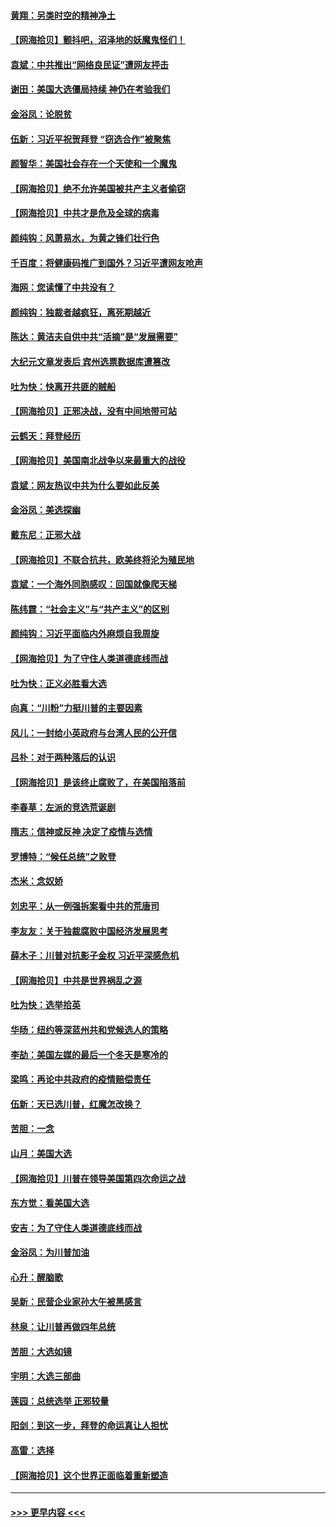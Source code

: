 #### [黄翔：另类时空的精神净土](../pages/nsc993/n12578638.md?t=11272051) 
#### [【网海拾贝】颤抖吧，沼泽地的妖魔鬼怪们！](../pages/nsc993/n12578552.md?t=11272051) 
#### [袁斌：中共推出“网络良民证”遭网友抨击](../pages/nsc993/n12578511.md?t=11272051) 
#### [谢田：美国大选僵局持续 神仍在考验我们](../pages/nsc993/n12577432.md?t=11272051) 
#### [金浴凤：论脱贫](../pages/nsc993/n12576386.md?t=11272051) 
#### [伍新：习近平祝贺拜登 “窃选合作”被聚焦](../pages/nsc993/n12576358.md?t=11272051) 
#### [颜智华：美国社会存在一个天使和一个魔鬼](../pages/nsc993/n12574299.md?t=11272051) 
#### [【网海拾贝】绝不允许美国被共产主义者偷窃](../pages/nsc993/n12573396.md?t=11272051) 
#### [【网海拾贝】中共才是危及全球的病毒](../pages/nsc993/n12571204.md?t=11272051) 
#### [颜纯钩：风萧易水，为黄之锋们壮行色](../pages/nsc993/n12571487.md?t=11272051) 
#### [千百度：将健康码推广到国外？习近平遭网友呛声](../pages/nsc993/n12570808.md?t=11272051) 
#### [海网：您读懂了中共没有？](../pages/nsc993/n12570487.md?t=11272051) 
#### [颜纯钩：独裁者越疯狂，离死期越近](../pages/nsc993/n12569055.md?t=11272051) 
#### [陈达：黄洁夫自供中共“活摘”是“发展需要”](../pages/nsc993/n12568541.md?t=11272051) 
#### [大纪元文章发表后 宾州选票数据库遭篡改](../pages/nsc993/n12568105.md?t=11272051) 
#### [吐为快：快离开共匪的贼船](../pages/nsc993/n12568462.md?t=11272051) 
#### [【网海拾贝】正邪决战，没有中间地带可站](../pages/nsc993/n12568439.md?t=11272051) 
#### [云鹤天：拜登经历](../pages/nsc993/n12567294.md?t=11272051) 
#### [【网海拾贝】美国南北战争以来最重大的战役](../pages/nsc993/n12567247.md?t=11272051) 
#### [袁斌：网友热议中共为什么要如此反美](../pages/nsc993/n12567162.md?t=11272051) 
#### [金浴凤：美选探幽](../pages/nsc993/n12567147.md?t=11272051) 
#### [戴东尼：正邪大战](../pages/nsc993/n12567033.md?t=11272051) 
#### [【网海拾贝】不联合抗共，欧美终将沦为殖民地](../pages/nsc993/n12565068.md?t=11272051) 
#### [袁斌：一个海外同胞感叹：回国就像爬天梯](../pages/nsc993/n12564986.md?t=11272051) 
#### [陈纬霆：“社会主义”与“共产主义”的区别](../pages/nsc993/n12562417.md?t=11272051) 
#### [颜纯钩：习近平面临内外麻烦自我周旋](../pages/nsc993/n12563356.md?t=11272051) 
#### [【网海拾贝】为了守住人类道德底线而战](../pages/nsc993/n12562542.md?t=11272051) 
#### [吐为快：正义必胜看大选](../pages/nsc993/n12561967.md?t=11272051) 
#### [向真：“川粉”力挺川普的主要因素](../pages/nsc993/n12560774.md?t=11272051) 
#### [风儿：一封给小英政府与台湾人民的公开信](../pages/nsc993/n12560581.md?t=11272051) 
#### [吕朴：对于两种落后的认识](../pages/nsc993/n12560492.md?t=11272051) 
#### [【网海拾贝】是该终止腐败了，在美国陷落前](../pages/nsc993/n12559936.md?t=11272051) 
#### [李春草：左派的竞选荒诞剧](../pages/nsc993/n12558380.md?t=11272051) 
#### [隋志：信神或反神 决定了疫情与选情](../pages/nsc993/n12558255.md?t=11272051) 
#### [罗博特：“候任总统”之败登](../pages/nsc993/n12558189.md?t=11272051) 
#### [杰米：念奴娇](../pages/nsc993/n12558174.md?t=11272051) 
#### [刘忠平：从一例强拆案看中共的荒唐司](../pages/nsc993/n12558036.md?t=11272051) 
#### [李友友：关于独裁腐败中国经济发展思考](../pages/nsc993/n12558004.md?t=11272051) 
#### [薛木子：川普对抗影子金权 习近平深感危机](../pages/nsc993/n12557342.md?t=11272051) 
#### [【网海拾贝】中共是世界祸乱之源](../pages/nsc993/n12555353.md?t=11272051) 
#### [吐为快：选举拾英](../pages/nsc993/n12555041.md?t=11272051) 
#### [华旸：纽约等深蓝州共和党候选人的策略](../pages/nsc993/n12554309.md?t=11272051) 
#### [李劼：美国左媒的最后一个冬天是寒冷的](../pages/nsc993/n12552947.md?t=11272051) 
#### [梁鸣：再论中共政府的疫情赔偿责任](../pages/nsc993/n12553012.md?t=11272051) 
#### [伍新：天已选川普，红魔怎改换？](../pages/nsc993/n12552970.md?t=11272051) 
#### [苦胆：一念](../pages/nsc993/n12552957.md?t=11272051) 
#### [山月：美国大选](../pages/nsc993/n12552446.md?t=11272051) 
#### [【网海拾贝】川普在领导美国第四次命运之战](../pages/nsc993/n12551973.md?t=11272051) 
#### [东方觉：看美国大选](../pages/nsc993/n12551647.md?t=11272051) 
#### [安吉：为了守住人类道德底线而战](../pages/nsc993/n12551111.md?t=11272051) 
#### [金浴凤：为川普加油](../pages/nsc993/n12551085.md?t=11272051) 
#### [心升：醒脑歌](../pages/nsc993/n12550984.md?t=11272051) 
#### [吴新：民营企业家孙大午被黑感言](../pages/nsc993/n12550656.md?t=11272051) 
#### [林泉：让川普再做四年总统](../pages/nsc993/n12550640.md?t=11272051) 
#### [苦胆：大选如镜](../pages/nsc993/n12550630.md?t=11272051) 
#### [宇明：大选三部曲](../pages/nsc993/n12550603.md?t=11272051) 
#### [莲园：总统选举 正邪较量](../pages/nsc993/n12550594.md?t=11272051) 
#### [阳剑：到这一步，拜登的命运真让人担忧](../pages/nsc993/n12549093.md?t=11272051) 
#### [高雷：选择](../pages/nsc993/n12549087.md?t=11272051) 
#### [【网海拾贝】这个世界正面临着重新塑造](../pages/nsc993/n12548326.md?t=11272051) 

----
#### [ >>> 更早内容 <<< ](../indexes/nsc993-earlier.md)
